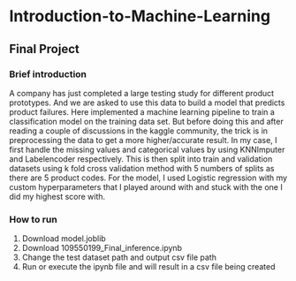 # Introduction-to-Machine-Learning
## Final Project

### Brief introduction
A company has just completed a large testing study for different product prototypes. And we are asked to use this data to build a model that predicts product failures.
Here implemented a machine learning pipeline to train a classification model on the training data set. But before doing this and after reading a couple of discussions in the kaggle community, the trick is in preprocessing the data to get a more higher/accurate result. In my case, I first handle the missing values and categorical values by using KNNImputer and Labelencoder respectively. This is then split into train and validation datasets using k fold cross validation method with 5 numbers of splits as there are 5 product codes. For the model, I used Logistic regression with my custom hyperparameters that I played around with and stuck with the one I did my highest score with.
### How to run
1. Download model.joblib
2. Download 109550199_Final_inference.ipynb
3. Change the test dataset path and output csv file path
6. Run or execute the ipynb file and will result in a csv file being created
